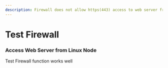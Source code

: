 ```yaml
---
description: Firewall does not allow https(443) access to web server from linux node
---
```


# Test Firewall

### Access Web Server from Linux Node&#x20;

Test Firewall function works well
